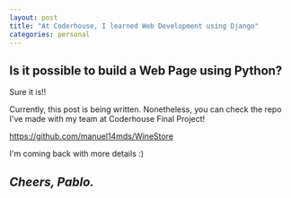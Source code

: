 ```yaml
---
layout: post
title: "At Coderhouse, I learned Web Development using Django"
categories: personal
---
```


## Is it possible to build a Web Page using Python?

Sure it is!! 

Currently, this post is being written. Nonetheless, you can check the repo I've made with my team at Coderhouse Final Project!

https://github.com/manuel14mds/WineStore

I'm coming back with more details :)

## *__Cheers, Pablo.__*
